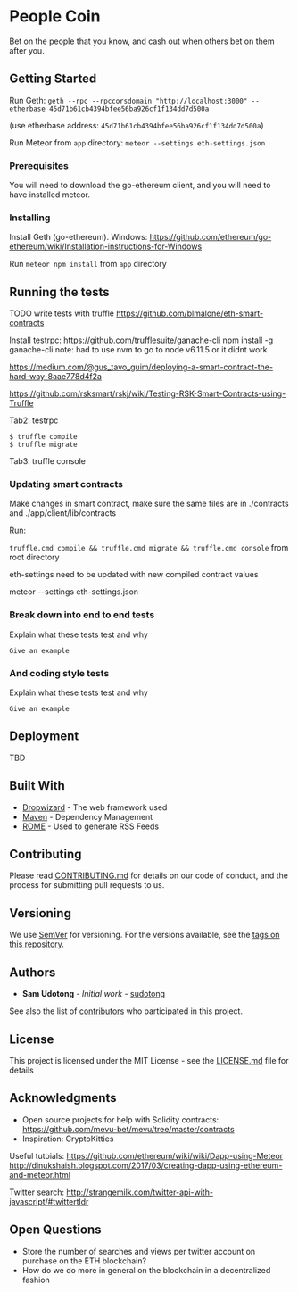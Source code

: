 # People Coin

Bet on the people that you know, and cash out when others bet on them after you.

## Getting Started

Run Geth:
```geth --rpc --rpccorsdomain "http://localhost:3000" --etherbase 45d71b61cb4394bfee56ba926cf1f134dd7d500a```

(use etherbase address: `45d71b61cb4394bfee56ba926cf1f134dd7d500a`)

Run Meteor from `app` directory:
```meteor --settings eth-settings.json```

### Prerequisites

You will need to download the go-ethereum client, and you will need to have installed meteor.


### Installing

Install Geth (go-ethereum).
Windows: https://github.com/ethereum/go-ethereum/wiki/Installation-instructions-for-Windows

Run `meteor npm install` from `app` directory

## Running the tests

TODO write tests with truffle https://github.com/blmalone/eth-smart-contracts

Install testrpc: https://github.com/trufflesuite/ganache-cli
npm install -g ganache-cli
note: had to use nvm to go to node v6.11.5 or it didnt work


https://medium.com/@gus_tavo_guim/deploying-a-smart-contract-the-hard-way-8aae778d4f2a

https://github.com/rsksmart/rskj/wiki/Testing-RSK-Smart-Contracts-using-Truffle

Tab2: testrpc
```
$ truffle compile
$ truffle migrate
```
Tab3: truffle console

### Updating smart contracts

Make changes in smart contract, make sure the same files are in ./contracts and ./app/client/lib/contracts

Run:

`truffle.cmd compile && truffle.cmd migrate && truffle.cmd console` from root directory

eth-settings need to be updated with new compiled contract values

meteor --settings eth-settings.json 


### Break down into end to end tests

Explain what these tests test and why

```
Give an example
```

### And coding style tests

Explain what these tests test and why

```
Give an example
```

## Deployment

TBD

## Built With

* [Dropwizard](http://www.dropwizard.io/1.0.2/docs/) - The web framework used
* [Maven](https://maven.apache.org/) - Dependency Management
* [ROME](https://rometools.github.io/rome/) - Used to generate RSS Feeds

## Contributing

Please read [CONTRIBUTING.md](https://gist.github.com/PurpleBooth/b24679402957c63ec426) for details on our code of conduct, and the process for submitting pull requests to us.

## Versioning

We use [SemVer](http://semver.org/) for versioning. For the versions available, see the [tags on this repository](https://github.com/sudotong/people-coin/tags).

## Authors

* **Sam Udotong** - *Initial work* - [sudotong](https://github.com/sudotong)

See also the list of [contributors](https://github.com/sudotong/people-coin/contributors) who participated in this project.

## License

This project is licensed under the MIT License - see the [LICENSE.md](LICENSE.md) file for details

## Acknowledgments

* Open source projects for help with Solidity contracts: https://github.com/mevu-bet/mevu/tree/master/contracts
* Inspiration: CryptoKitties

Useful tutoials:
https://github.com/ethereum/wiki/wiki/Dapp-using-Meteor
http://dinukshaish.blogspot.com/2017/03/creating-dapp-using-ethereum-and-meteor.html

Twitter search: http://strangemilk.com/twitter-api-with-javascript/#twittertldr

## Open Questions

* Store the number of searches and views per twitter account on purchase on the ETH blockchain?
* How do we do more in general on the blockchain in a decentralized fashion
